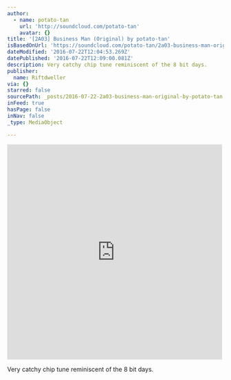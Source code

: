```yaml
---
author:
  - name: potato-tan
    url: 'http://soundcloud.com/potato-tan'
    avatar: {}
title: '[2A03] Business Man (Original) by potato-tan'
isBasedOnUrl: 'https://soundcloud.com/potato-tan/2a03-business-man-original'
dateModified: '2016-07-22T12:04:53.269Z'
datePublished: '2016-07-22T12:09:00.081Z'
description: Very catchy chip tune reminiscent of the 8 bit days.
publisher:
  name: Riftdweller
via: {}
starred: false
sourcePath: _posts/2016-07-22-2a03-business-man-original-by-potato-tan.md
inFeed: true
hasPage: false
inNav: false
_type: MediaObject

---
```

<iframe src="https://cdn.embedly.com/widgets/media.html?src=https%3A%2F%2Fw.soundcloud.com%2Fplayer%2F%3Fvisual%3Dtrue%26url%3Dhttp%253A%252F%252Fapi.soundcloud.com%252Ftracks%252F155708646%26show_artwork%3Dtrue&amp;url=https%3A%2F%2Fsoundcloud.com%2Fpotato-tan%2F2a03-business-man-original&amp;image=http%3A%2F%2Fa1.sndcdn.com%2Fimages%2Ffb_placeholder.png%3F1469110696&amp;key=b7d04c9b404c499eba89ee7072e1c4f7&amp;type=text%2Fhtml&amp;schema=soundcloud" width="500" height="500" scrolling="no" frameborder="0" allowfullscreen="" style=""></iframe>

Very catchy chip tune reminiscent of the 8 bit days.